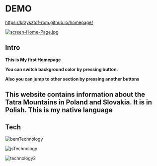 # DEMO

https://krzysztof-rom.github.io/homepage/

[![screen-Home-Page.jpg](https://i.postimg.cc/XJZVpkKh/screen-Home-Page.jpg)](https://postimg.cc/Q93Lz5yk)

## Intro

**This is My first Homepage**

**You can switch background color by pressing button.**

**Also you can jump to other section by pressing another buttons**

## This website contains information about the Tatra Mountains in Poland and Slovakia. It is in Polish. This is my native language

## Tech
![bemTechnology](https://jennyknuth.com/wp-content/uploads/2018/03/BEM-1.png)

![jsTechnology](https://www.hyno.co/images/Blogs/2023-08-18%20212940.png)

![technology2](https://media1.giphy.com/media/fuJPZBIIqzbt1kAYVc/giphy.gif?cid=ecf05e47p0id0j1sdtxtkscoutv5npooqq6kuc4czlzm9tij&ep=v1_gifs_search&rid=giphy.gif&ct=g)
